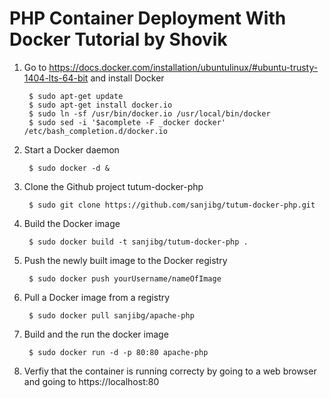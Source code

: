 PHP Container Deployment With Docker Tutorial by Shovik
=============================================

1. Go to https://docs.docker.com/installation/ubuntulinux/#ubuntu-trusty-1404-lts-64-bit and install Docker

        $ sudo apt-get update
        $ sudo apt-get install docker.io
        $ sudo ln -sf /usr/bin/docker.io /usr/local/bin/docker
        $ sudo sed -i '$acomplete -F _docker docker' /etc/bash_completion.d/docker.io

2. Start a Docker daemon
            
        $ sudo docker -d &

3. Clone the Github project tutum-docker-php

        $ sudo git clone https://github.com/sanjibg/tutum-docker-php.git 

4. Build the Docker image

        $ sudo docker build -t sanjibg/tutum-docker-php .
        
5. Push the newly built image to the Docker registry

        $ sudo docker push yourUsername/nameOfImage
        
6. Pull a Docker image from a registry

        $ sudo docker pull sanjibg/apache-php
        
7. Build and the run the docker image

        $ sudo docker run -d -p 80:80 apache-php

8. Verfiy that the container is running correcty by going to a web browser and going to https://localhost:80
        
